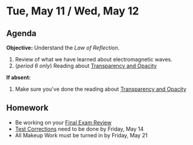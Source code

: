 Tue, May 11 / Wed, May 12
==================  
  
Agenda  
---------  
**Objective:** Understand the *Law of Reflection*.
 
 1. Review of what we have learned about electromagnetic waves.
 2. (*period 6 only*) Reading about [Transparency and Opacity][reading]
  
**If absent:** 

1. Make sure you've done the reading about [Transparency and Opacity][reading]
  
Homework   
-------------  
- Be working on your [Final Exam Review][rev]
- [Test Corrections][correct] need to be done by Friday, May 14
- All Makeup Work must be turned in by Friday, May 21

[rev]: https://avon.schoology.com/course/2624603689/materials?f=450604587
[correct]: https://avon.schoology.com/course/2624603689/materials?f=384894111
[reading]: https://avon.schoology.com/course/2624603689/materials/gp/4948285864
<!--stackedit_data:
eyJoaXN0b3J5IjpbMTQzMzA2NzA2OSwtMTQ1MTQxNjIxMCwtNj
I3Mzg4OTgxLC0xNTA5OTI4MTU2LDYxMDk5NDg3LDE1NDg0NDY4
NDcsMTk2OTI1ODEwLC0xMzE0Nzc2NzAxLDExOTI3NTAxOTQsOD
MzNDk1NTUsLTM3OTc3MTIwMSwyNDg3Nzg1NzcsMTQ1MjkyMzYw
NCwtNzY5MzEzOTc1LC0zNjc4MzE1NDksNDYxMDA3Mjg4LC0yMD
I2ODg1ODMzLC00ODMwMDUxMDUsNDAyNzU5NzIxLC04MDM2MDMx
NzFdfQ==
-->